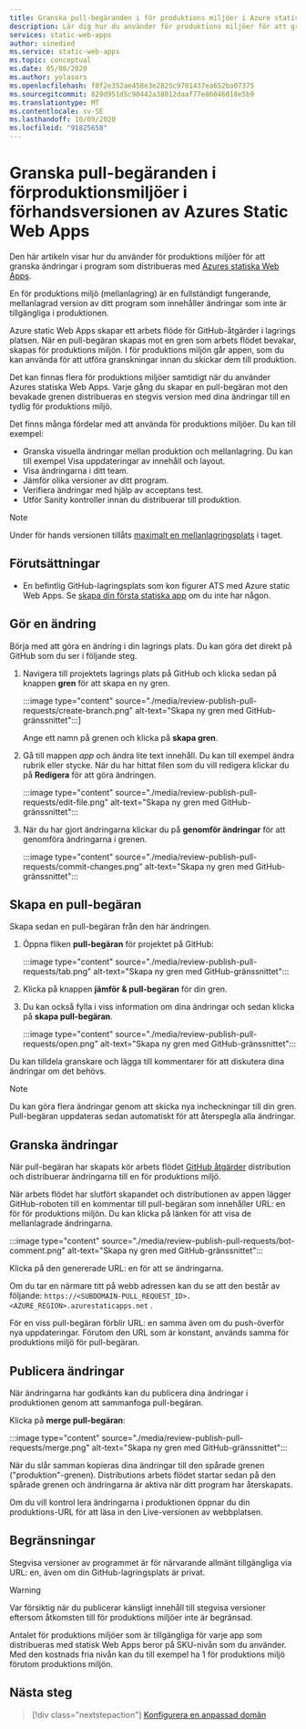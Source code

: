 ```yaml
---
title: Granska pull-begäranden i för produktions miljöer i Azure static Web Apps
description: Lär dig hur du använder för produktions miljöer för att granska ändringar av pull-begäranden i Azures statiska Web Apps.
services: static-web-apps
author: sinedied
ms.service: static-web-apps
ms.topic: conceptual
ms.date: 05/08/2020
ms.author: yolasors
ms.openlocfilehash: f8f2e352ae458e3e2825c9701437ea652ba07375
ms.sourcegitcommit: 829d951d5c90442a38012daaf77e86046018e5b9
ms.translationtype: MT
ms.contentlocale: sv-SE
ms.lasthandoff: 10/09/2020
ms.locfileid: "91825658"
---
```

# <a name="review-pull-requests-in-pre-production-environments-in-azure-static-web-apps-preview"></a>Granska pull-begäranden i förproduktionsmiljöer i förhandsversionen av Azures Static Web Apps

Den här artikeln visar hur du använder för produktions miljöer för att granska ändringar i program som distribueras med [Azures statiska Web Apps](overview.md).

En för produktions miljö (mellanlagring) är en fullständigt fungerande, mellanlagrad version av ditt program som innehåller ändringar som inte är tillgängliga i produktionen.

Azure static Web Apps skapar ett arbets flöde för GitHub-åtgärder i lagrings platsen. När en pull-begäran skapas mot en gren som arbets flödet bevakar, skapas för produktions miljön. I för produktions miljön går appen, som du kan använda för att utföra granskningar innan du skickar dem till produktion.

Det kan finnas flera för produktions miljöer samtidigt när du använder Azures statiska Web Apps. Varje gång du skapar en pull-begäran mot den bevakade grenen distribueras en stegvis version med dina ändringar till en tydlig för produktions miljö.

Det finns många fördelar med att använda för produktions miljöer. Du kan till exempel:

- Granska visuella ändringar mellan produktion och mellanlagring. Du kan till exempel Visa uppdateringar av innehåll och layout.
- Visa ändringarna i ditt team.
- Jämför olika versioner av ditt program.
- Verifiera ändringar med hjälp av acceptans test.
- Utför Sanity kontroller innan du distribuerar till produktion.

> [!NOTE]
> Under för hands versionen tillåts [maximalt en mellanlagringsplats](quotas.md) i taget.

## <a name="prerequisites"></a>Förutsättningar

- En befintlig GitHub-lagringsplats som kon figurer ATS med Azure static Web Apps. Se [skapa din första statiska app](getting-started.md) om du inte har någon.

## <a name="make-a-change"></a>Gör en ändring

Börja med att göra en ändring i din lagrings plats. Du kan göra det direkt på GitHub som du ser i följande steg.

1. Navigera till projektets lagrings plats på GitHub och klicka sedan på knappen **gren** för att skapa en ny gren.

    :::image type="content" source="./media/review-publish-pull-requests/create-branch.png" alt-text="Skapa ny gren med GitHub-gränssnittet":::]

    Ange ett namn på grenen och klicka på **skapa gren**.

1. Gå till mappen _app_ och ändra lite text innehåll. Du kan till exempel ändra rubrik eller stycke. När du har hittat filen som du vill redigera klickar du på **Redigera** för att göra ändringen.

    :::image type="content" source="./media/review-publish-pull-requests/edit-file.png" alt-text="Skapa ny gren med GitHub-gränssnittet":::

1. När du har gjort ändringarna klickar du på **genomför ändringar** för att genomföra ändringarna i grenen.

    :::image type="content" source="./media/review-publish-pull-requests/commit-changes.png" alt-text="Skapa ny gren med GitHub-gränssnittet":::

## <a name="create-a-pull-request"></a>Skapa en pull-begäran

Skapa sedan en pull-begäran från den här ändringen.

1. Öppna fliken **pull-begäran** för projektet på GitHub:

    :::image type="content" source="./media/review-publish-pull-requests/tab.png" alt-text="Skapa ny gren med GitHub-gränssnittet":::

1. Klicka på knappen **jämför & pull-begäran** för din gren.

1. Du kan också fylla i viss information om dina ändringar och sedan klicka på **skapa pull-begäran**.

    :::image type="content" source="./media/review-publish-pull-requests/open.png" alt-text="Skapa ny gren med GitHub-gränssnittet":::

Du kan tilldela granskare och lägga till kommentarer för att diskutera dina ändringar om det behövs.

> [!NOTE]
> Du kan göra flera ändringar genom att skicka nya incheckningar till din gren. Pull-begäran uppdateras sedan automatiskt för att återspegla alla ändringar.

## <a name="review-changes"></a>Granska ändringar

När pull-begäran har skapats kör arbets flödet [GitHub åtgärder](https://github.com/features/actions) distribution och distribuerar ändringarna till en för produktions miljö.

När arbets flödet har slutfört skapandet och distributionen av appen lägger GitHub-roboten till en kommentar till pull-begäran som innehåller URL: en för för produktions miljön. Du kan klicka på länken för att visa de mellanlagrade ändringarna.

:::image type="content" source="./media/review-publish-pull-requests/bot-comment.png" alt-text="Skapa ny gren med GitHub-gränssnittet":::

Klicka på den genererade URL: en för att se ändringarna.

Om du tar en närmare titt på webb adressen kan du se att den består av följande: `https://<SUBDOMAIN-PULL_REQUEST_ID>.<AZURE_REGION>.azurestaticapps.net` .

För en viss pull-begäran förblir URL: en samma även om du push-överför nya uppdateringar. Förutom den URL som är konstant, används samma för produktions miljö för pull-begäran.

## <a name="publish-changes"></a>Publicera ändringar

När ändringarna har godkänts kan du publicera dina ändringar i produktionen genom att sammanfoga pull-begäran.

Klicka på **merge pull-begäran**:

:::image type="content" source="./media/review-publish-pull-requests/merge.png" alt-text="Skapa ny gren med GitHub-gränssnittet":::

När du slår samman kopieras dina ändringar till den spårade grenen ("produktion"-grenen). Distributions arbets flödet startar sedan på den spårade grenen och ändringarna är aktiva när ditt program har återskapats.

Om du vill kontrol lera ändringarna i produktionen öppnar du din produktions-URL för att läsa in den Live-versionen av webbplatsen.

## <a name="limitations"></a>Begränsningar

Stegvisa versioner av programmet är för närvarande allmänt tillgängliga via URL: en, även om din GitHub-lagringsplats är privat.

> [!WARNING]
> Var försiktig när du publicerar känsligt innehåll till stegvisa versioner eftersom åtkomsten till för produktions miljöer inte är begränsad.

Antalet för produktions miljöer som är tillgängliga för varje app som distribueras med statisk Web Apps beror på SKU-nivån som du använder. Med den kostnads fria nivån kan du till exempel ha 1 för produktions miljö förutom produktions miljön.

## <a name="next-steps"></a>Nästa steg

> [!div class="nextstepaction"]
> [Konfigurera en anpassad domän](custom-domain.md)
